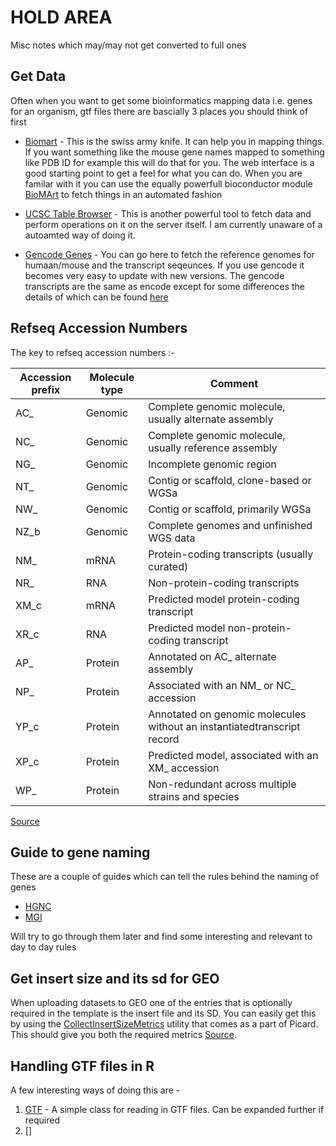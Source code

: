 # HOLD AREA

Misc notes which may/may not get converted to full ones

## Get Data

Often when you want to get some bioinformatics mapping data i.e. genes for an organism, gtf files there are bascially 3 places you should think of first

- [Biomart](http://ensembl.org/biomart) - This is the swiss army knife. It can help you in mapping things. If you want something like the mouse gene names mapped to something like PDB ID for example this will do that for you. The web interface is a good starting point to get a feel for what you can do. When you are familar with it you can use the equally powerfull bioconductor module [BioMArt](https://bioconductor.org/packages/release/bioc/html/biomaRt.html) to fetch things in an automated fashion

- [UCSC Table Browser](https://genome.ucsc.edu/cgi-bin/hgTables) - This is another powerful tool to fetch data and perform operations on it on the server itself. I am currently unaware of a autoamted way of doing it. 

- [Gencode Genes](https://www.gencodegenes.org/) - You can go here to fetch the reference genomes for humaan/mouse and the transcript seqeunces. If you use gencode it becomes very easy to update with new versions. The gencode transcripts are the same as encode except for some differences the details of which can be found [here](https://www.gencodegenes.org/faq.html)

## Refseq Accession Numbers

The key to refseq accession numbers :-

| Accession prefix | Molecule type | Comment                                                                 |
|------------------|---------------|-------------------------------------------------------------------------|
| AC_              | Genomic       | Complete genomic molecule, usually alternate assembly                   |
| NC_              | Genomic       | Complete genomic molecule, usually reference assembly                   |
| NG_              | Genomic       | Incomplete genomic region                                               |
| NT_              | Genomic       | Contig or scaffold, clone-based or WGSa                                 |
| NW_              | Genomic       | Contig or scaffold, primarily WGSa                                      |
| NZ_b             | Genomic       | Complete genomes and unfinished WGS data                                |
| NM_              | mRNA          | Protein-coding transcripts (usually curated)                            |
| NR_              | RNA           | Non-protein-coding transcripts                                          |
| XM_c             | mRNA          | Predicted model protein-coding transcript                               |
| XR_c             | RNA           | Predicted model non-protein-coding transcript                           |
| AP_              | Protein       | Annotated on AC_ alternate assembly                                     |
| NP_              | Protein       | Associated with an NM_ or NC_ accession                                 |
| YP_c             | Protein       | Annotated on genomic molecules without an instantiatedtranscript record |
| XP_c             | Protein       | Predicted model, associated with an XM_ accession                       |
| WP_              | Protein       | Non-redundant across multiple strains and species                       |


[Source](https://www.ncbi.nlm.nih.gov/books/NBK21091/table/ch18.T.refseq_accession_numbers_and_mole/?report=objectonly)

## Guide to gene naming

These are a couple of guides which can tell the rules behind the naming of genes

- [HGNC](https://www.genenames.org/about/guidelines)
- [MGI](http://www.informatics.jax.org/nomen/gene.shtml)

Will try to go through them later and find some interesting and relevant to day to day rules

## Get insert size and its sd for GEO

When uploading datasets to GEO one of the entries that is optionally required in the template is the insert file and its SD. You can easily get this by using the [CollectInsertSizeMetrics](https://software.broadinstitute.org/gatk/documentation/tooldocs/4.0.1.2/picard_analysis_CollectInsertSizeMetrics.php) utility that comes as a part of Picard. This should give you both the required metrics [Source](https://translate.googleusercontent.com/translate_c?depth=1&hl=en&prev=search&rurl=translate.google.com&sl=zh-CN&sp=nmt4&u=http://t43983006.lofter.com/post/1d0b3057_c4734ba&xid=17259,15700022,15700124,15700149,15700186,15700191,15700201&usg=ALkJrhg2252KYIttBsJ1c_hgcu24x7VqxQ).

## Handling GTF files in R

A few interesting ways of doing this are - 

1. [GTF](https://github.com/jokergoo/GTF) - A simple class for reading in GTF files. Can be expanded further if required
2. []